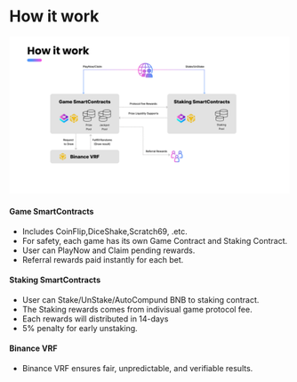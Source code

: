 # How it work

![How it work](<../.gitbook/assets/How it work.png>)

#### **Game SmartContracts**
- Includes CoinFlip,DiceShake,Scratch69, .etc.
- For safety, each game has its own Game Contract and Staking Contract.
- User can PlayNow and Claim pending rewards.
- Referral rewards paid instantly for each bet.

#### **Staking SmartContracts**
- User can Stake/UnStake/AutoCompund BNB to staking contract.
- The Staking rewards comes from indivisual game protocol fee.
- Each rewards will distributed in 14-days
- 5% penalty for early unstaking.

#### **Binance VRF**
- Binance VRF ensures fair, unpredictable, and verifiable results.